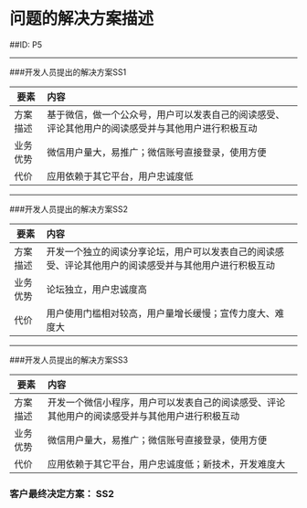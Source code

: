 # 问题的解决方案描述

##ID: P5







---



###开发人员提出的解决方案SS1



| 要素 | 内容 |
| --- | :--- |
| 方案描述 | 基于微信，做一个公众号，用户可以发表自己的阅读感受、评论其他用户的阅读感受并与其他用户进行积极互动 |
| 业务优势 | 微信用户量大，易推广；微信账号直接登录，使用方便 |
| 代价 | 应用依赖于其它平台，用户忠诚度低 |







---





###开发人员提出的解决方案SS2



| 要素 | 内容 |
| --- | :--- |
| 方案描述 | 开发一个独立的阅读分享论坛，用户可以发表自己的阅读感受、评论其他用户的阅读感受并与其他用户进行积极互动 |
| 业务优势 | 论坛独立，用户忠诚度高 |
| 代价 | 用户使用门槛相对较高，用户量增长缓慢；宣传力度大、难度大 |



---














###开发人员提出的解决方案SS3







| 要素 | 内容 |
| --- | :--- |
| 方案描述 | 开发一个微信小程序，用户可以发表自己的阅读感受、评论其他用户的阅读感受并与其他用户进行积极互动 |
| 业务优势 | 微信用户量大，易推广；微信账号直接登录，使用方便 |
| 代价 | 应用依赖于其它平台，用户忠诚度低；新技术，开发难度大 |







### 客户最终决定方案： SS2




